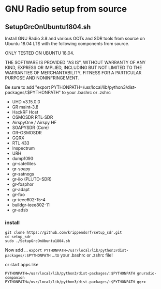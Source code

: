 # GNU Radio setup from source

## SetupGrcOnUbuntu1804.sh

Install GNU Radio 3.8 and various OOTs and SDR tools from source on Ubuntu 18.04 LTS with the following components from source.

ONLY TESTED ON UBUNTU 18.04. 

THE SOFTWARE IS PROVIDED "AS IS", WITHOUT WARRANTY OF ANY KIND, EXPRESS OR IMPLIED, INCLUDING BUT NOT LIMITED TO THE WARRANTIES OF MERCHANTABILITY, FITNESS FOR A PARTICULAR PURPOSE AND NONINFRINGEMENT.

Be sure to add "export PYTHONPATH=/usr/local/lib/python3/dist-packages/:$PYTHONPATH" to your .bashrc or .zshrc

* UHD  v3.15.0.0
* GR maint-3.8
* HackRF Host
* OSMOSDR RTL-SDR
* AirspyOne / Airspy HF
* SOAPYSDR (Core)
* GR-OSMOSDR
* GQRX
* RTL 433
* Inspectrum
* URH
* dump1090
* gr-satellites
* gr-soapy
* gr-satnogs
* gr-iio (PLUTO-SDR)
* gr-fosphor
* gr-adapt
* gr-foo
* gr-ieee802-15-4
* buildgr-ieee802-11
* gr-adsb

### install

```
git clone https://github.com/krippendorf/setup_sdr.git
cd setup_sdr
sudo ./SetupGrcOnUbuntu1804.sh
```
Now add ... 
```export PYTHONPATH=/usr/local/lib/python3/dist-packages/:$PYTHONPATH``` 
...to your .bashrc or .zshrc file!

or start apps like
``` 
PYTHONPATH=/usr/local/lib/python3/dist-packages/:$PYTHONPATH gnuradio-companion
PYTHONPATH=/usr/local/lib/python3/dist-packages/:$PYTHONPATH gqrx
```
